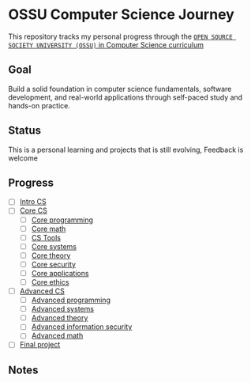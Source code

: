 # OSSU Computer Science Journey
 This repository tracks my personal progress through the [`OPEN SOURCE SOCIETY UNIVERSITY (OSSU)` in Computer Science curriculum](https://github.com/ossu/computer-science)

## Goal
Build a solid foundation in computer science fundamentals, software development, and real-world applications through self-paced study and hands-on practice.

## Status
This is a personal learning and projects that is still evolving, Feedback is welcome

## Progress
- [ ] [Intro CS](https://github.com/ossu/computer-science/blob/master/README.md#intro-cs)
- [ ] [Core CS](https://github.com/ossu/computer-science/blob/master/README.md#core-cs)
  - [ ] [Core programming](https://github.com/ossu/computer-science/blob/master/README.md#core-programming)
  - [ ] [Core math](https://github.com/ossu/computer-science/blob/master/README.md#core-math)
  - [ ] [CS Tools](https://github.com/ossu/computer-science/blob/master/README.md#cs-tools)
  - [ ] [Core systems](https://github.com/ossu/computer-science/blob/master/README.md#core-systems)
  - [ ] [Core theory](https://github.com/ossu/computer-science/blob/master/README.md#core-theory)
  - [ ] [Core security](https://github.com/ossu/computer-science/blob/master/README.md#core-security)
  - [ ] [Core applications](https://github.com/ossu/computer-science/blob/master/README.md#core-applications)
  - [ ] [Core ethics](https://github.com/ossu/computer-science/blob/master/README.md#core-ethics)
- [ ] [Advanced CS](https://github.com/ossu/computer-science/blob/master/README.md#advanced-cs)
  - [ ] [Advanced programming](https://github.com/ossu/computer-science/blob/master/README.md#advanced-programming)
  - [ ] [Advanced systems](https://github.com/ossu/computer-science/blob/master/README.md#advanced-systems)
  - [ ] [Advanced theory](https://github.com/ossu/computer-science/blob/master/README.md#advanced-theory)
  - [ ] [Advanced information security](https://github.com/ossu/computer-science/blob/master/README.md#advanced-information-security)
  - [ ] [Advanced math](https://github.com/ossu/computer-science/blob/master/README.md#advanced-math)
- [ ] [Final project](https://github.com/ossu/computer-science/blob/master/README.md#final-project)

## Notes
